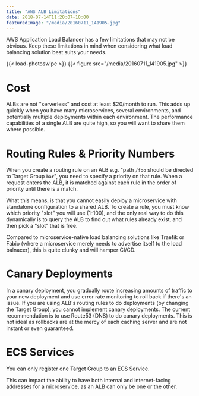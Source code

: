 ```yaml
---
title: "AWS ALB Limitations"
date: 2018-07-14T11:20:07+10:00
featuredImage: "/media/20160711_141905.jpg"
---
```


AWS Application Load Balancer has a few limitations that may not be obvious. Keep these limitations in mind when considering what load balancing solution best suits your needs.

<!--more-->

{{< load-photoswipe >}}
{{< figure src="/media/20160711_141905.jpg" >}}

# Cost

ALBs are not "serverless" and cost at least $20/month to run. This adds up quickly when you have many microservices, several environments, and potentially multiple deployments within each environment. The performance capabilities of a single ALB are quite high, so you will want to share them where possible.

# Routing Rules & Priority Numbers

When you create a routing rule on an ALB e.g. "path `/foo` should be directed to Target Group `bar`", you need to specify a priority on that rule. When a request enters the ALB, it is matched against each rule in the order of priority until there is a match.

What this means, is that you cannot easily deploy a microservice with standalone configuration to a shared ALB. To create a rule, you must know which priority "slot" you will use (1-100), and the only real way to do this dynamically is to query the ALB to find out what rules already exist, and then pick a "slot" that is free.

Compared to microservice-native load balancing solutions like Traefik or Fabio (where a microservice merely needs to advertise itself to the load balnacer), this is quite clunky and will hamper CI/CD.

# Canary Deployments

In a canary deployment, you gradually route increasing amounts of traffic to your new deployment and use error rate monitoring to roll back if there's an issue. If you are using ALB's routing rules to do deployments (by changing the Target Group), you cannot implement canary deployments. The current recommendation is to use Route53 (DNS) to do canary deployments. This is not ideal as rollbacks are at the mercy of each caching server and are not instant or even guaranteed.

# ECS Services

You can only register one Target Group to an ECS Service.

This can impact the ability to have both internal and internet-facing addresses for a microservice, as an ALB can only be one or the other.
